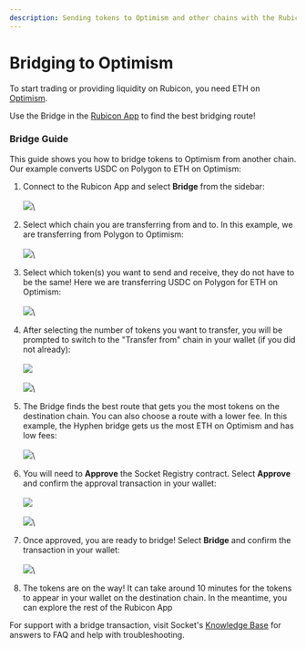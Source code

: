 ```yaml
---
description: Sending tokens to Optimism and other chains with the Rubicon Bridge
---
```


# Bridging to Optimism

To start trading or providing liquidity on Rubicon, you need ETH on [Optimism](https://www.optimism.io/).

Use the Bridge in the [Rubicon App](https://app.rubicon.finance/) to find the best bridging route!

### Bridge Guide

This guide shows you how to bridge tokens to Optimism from another chain. Our example converts USDC on Polygon to ETH on Optimism:

1. Connect to the Rubicon App and select **Bridge** from the sidebar:\
   \
   ![](<../.gitbook/assets/image (3).png>)\

2. Select which chain you are transferring from and to. In this example, we are transferring from Polygon to Optimism:\
   \
   ![](<../.gitbook/assets/image (60).png>)\

3. Select which token(s) you want to send and receive, they do not have to be the same! Here we are transferring USDC on Polygon for ETH on Optimism:\
   \
   ![](<../.gitbook/assets/image (2).png>)\

4. After selecting the number of tokens you want to transfer, you will be prompted to switch to the "Transfer from" chain in your wallet (if you did not already):\
   \
   ![](<../.gitbook/assets/image (31).png>)\
   \
   ![](<../.gitbook/assets/image (66).png>)\

5. The Bridge finds the best route that gets you the most tokens on the destination chain. You can also choose a route with a lower fee. In this example, the Hyphen bridge gets us the most ETH on Optimism and has low fees:\
   \
   ![](<../.gitbook/assets/image (54).png>)\

6. You will need to **Approve** the Socket Registry contract. Select **Approve** and confirm the approval transaction in your wallet:\
   \
   ![](<../.gitbook/assets/image (67).png>)\
   \
   ![](<../.gitbook/assets/image (44).png>)\

7. Once approved, you are ready to bridge! Select **Bridge** and confirm the transaction in your wallet:\
   \
   ![](<../.gitbook/assets/image (70).png>)\

8. The tokens are on the way! It can take around 10 minutes for the tokens to appear in your wallet on the destination chain. In the meantime, you can explore the rest of the Rubicon App



For support with a bridge transaction, visit Socket's [Knowledge Base](https://socketdottech.zendesk.com/hc/en-us) for answers to FAQ and help with troubleshooting.
